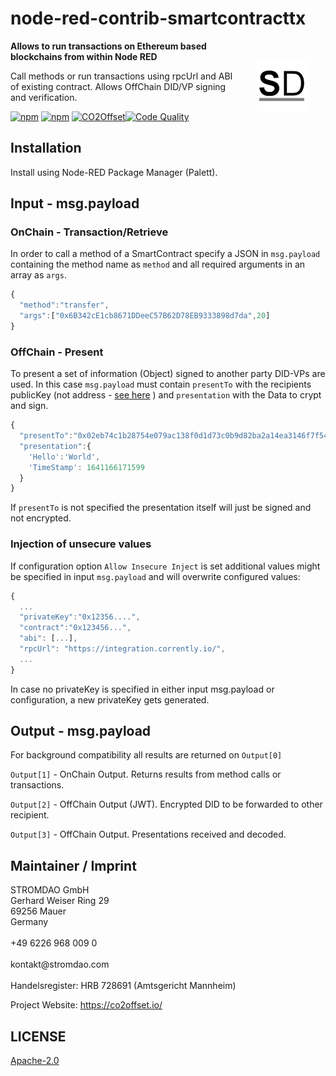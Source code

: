 # node-red-contrib-smartcontracttx

<a href="https://stromdao.de/" target="_blank" title="STROMDAO - Digital Energy Infrastructure"><img src="./static/stromdao.png" align="right" height="85px" hspace="30px" vspace="30px"></a>

**Allows to run transactions on Ethereum based blockchains from within Node RED**

Call methods or run transactions using rpcUrl and ABI of existing contract. Allows OffChain DID/VP signing and verification.

[![npm](https://img.shields.io/npm/dt/node-red-contrib-smartcontracttx.svg)](https://www.npmjs.com/package/node-red-contrib-smartcontracttx)
[![npm](https://img.shields.io/npm/v/node-red-contrib-smartcontracttx.svg)](https://www.npmjs.com/package/node-red-contrib-smartcontracttx)
[![CO2Offset](https://api.corrently.io/v2.0/ghgmanage/statusimg?host=node-red-contrib-smartcontracttx&svg=1)](https://co2offset.io/badge.html?host=node-red-contrib-smartcontracttx)[![Code Quality](https://api.codiga.io/project/30556/score/svg)](https://app.codiga.io/public/project/30556/node-red-contrib-smartcontracttx/dashboard)

## Installation

Install using Node-RED Package Manager (Palett).

## Input - msg.payload

### OnChain - Transaction/Retrieve

In order to call a method of a SmartContract specify a JSON in `msg.payload` containing the method name as `method` and all required arguments in an array as `args`.

```javascript
{
  "method":"transfer",
  "args":["0x6B342cE1cb8671DDeeC57B62D78EB9333898d7da",20]
}
```

### OffChain - Present

To present a set of information (Object) signed to another party DID-VPs are used. In this case `msg.payload` must contain `presentTo` with the recipients publicKey (not address - [see here](https://ethereum.stackexchange.com/questions/13778/get-public-key-of-any-ethereum-account/79174) ) and `presentation` with the Data to crypt and sign.

```javascript
{
  "presentTo":"0x02eb74c1b28754e079ac138f0d1d73c0b9d82ba2a14ea3146f7f540e841ee43679",
  "presentation":{
    'Hello':'World',
    'TimeStamp': 1641166171599
  }
}
```

If `presentTo` is not specified the presentation itself will just be signed and not encrypted.

### Injection of unsecure values

If configuration option `Allow Insecure Inject` is set additional values might be specified in input `msg.payload` and will overwrite configured values:

```javascript
{
  ...
  "privateKey":"0x12356....",
  "contract":"0x123456...",
  "abi": [...],
  "rpcUrl": "https://integration.corrently.io/",
  ...
}
```

In case no privateKey is specified in either input msg.payload or configuration, a new privateKey gets generated.

## Output - msg.payload

For background compatibility all results are returned on `Output[0]`

`Output[1]` - OnChain Output. Returns results from method calls or transactions.

`Output[2]` - OffChain Output (JWT). Encrypted DID to be forwarded to other recipient.

`Output[3]` - OffChain Output. Presentations received and decoded.

## Maintainer / Imprint

<addr>
STROMDAO GmbH  <br/>
Gerhard Weiser Ring 29  <br/>
69256 Mauer  <br/>
Germany  <br/>
  <br/>
+49 6226 968 009 0  <br/>
  <br/>
kontakt@stromdao.com  <br/>
  <br/>
Handelsregister: HRB 728691 (Amtsgericht Mannheim)
</addr>

Project Website: https://co2offset.io/

## LICENSE
[Apache-2.0](./LICENSE)
